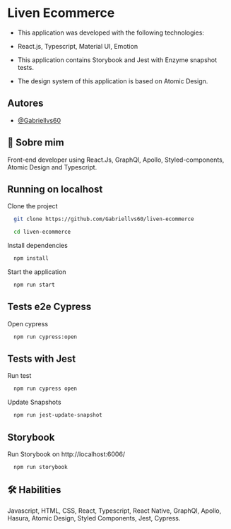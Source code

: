 
# Liven Ecommerce

* This application was developed with the following technologies:

* React.js, Typescript, Material UI, Emotion

* This application contains Storybook and Jest with Enzyme snapshot tests.

* The design system of this application is based on Atomic Design.


## Autores

- [@Gabriellvs60](https://github.com/Gabriellvs60)


## 🚀 Sobre mim
Front-end developer using React.Js, GraphQl, Apollo, Styled-components, Atomic Design and Typescript.


## Running on localhost

Clone the project

```bash
  git clone https://github.com/Gabriellvs60/liven-ecommerce
```


```bash
  cd liven-ecommerce
```

Install dependencies

```bash
  npm install
```

Start the application

```bash
  npm run start
```

## Tests e2e Cypress

Open cypress

```bash
  npm run cypress:open
```

## Tests with Jest

Run test

```bash
  npm run cypress open
```

Update Snapshots

```bash
  npm run jest-update-snapshot
```

## Storybook

Run Storybook on http://localhost:6006/

```bash
  npm run storybook
```



## 🛠 Habilities
Javascript, HTML, CSS, React, Typescript, React Native, GraphQl, Apollo, Hasura, Atomic Design, Styled Components, Jest, Cypress.

